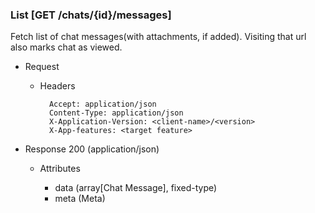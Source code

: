 ### List [GET /chats/{id}/messages]

Fetch list of chat messages(with attachments, if added). Visiting that url also marks chat as viewed.

+ Request
    + Headers

            Accept: application/json
            Content-Type: application/json
            X-Application-Version: <client-name>/<version>
            X-App-features: <target feature>

+ Response 200 (application/json)

    + Attributes

        + data (array[Chat Message], fixed-type)
        + meta (Meta)

<!-- include(../../error_responses.md) -->
